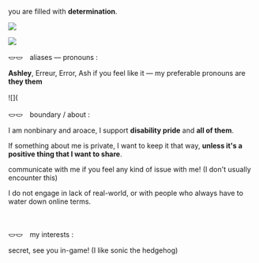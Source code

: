 <p>you are filled with <b>determination</b>.</p>

![](https://64.media.tumblr.com/07d3b7f8ec3a9942d21d27308414fda4/c28daed5d50cdf70-23/s2048x3072/4410d871574f8f0e37bd542f6a6399f5377f8126.pnj)

![](https://www.tumblr.com/classicccino/748023056101933056/made-some-stamps-i-was-testing-around-them)

<p>𐃬𐃬　aliases — pronouns :</p>
<p><b>Ashley</b>, Erreur, Error, Ash if you feel like it — my preferable pronouns are <b>they them</b></p>

![](
　
<p>𐃬𐃬　boundary / about :</p>
<p>I am nonbinary and aroace, I support <b>disability pride</b> and <b>all of them</b>. </p>
<p>If something about me is private, I want to keep it that way, <b>unless it's a positive thing that I want to share</b>.</p>
<p>communicate with me if you feel any kind of issue with me! (I don't usually encounter this)</p>
<p>I do not engage in lack of real-world, or with people who always have to water down online terms.</p>
　
<p>𐃬𐃬　my interests :</p>
<p>secret, see you in-game! (I like sonic the hedgehog)</p>